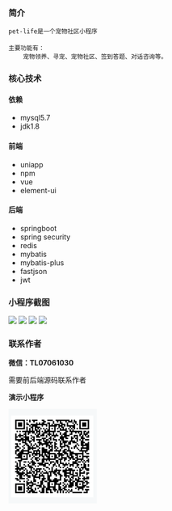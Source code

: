 ### 简介
    pet-life是一个宠物社区小程序

    主要功能有：
        宠物领养、寻宠、宠物社区、签到答题、对话咨询等。

### 核心技术
#### 依赖
- mysql5.7
- jdk1.8
#### 前端
- uniapp
- npm
- vue
- element-ui
#### 后端
- springboot
- spring security
- redis
- mybatis
- mybatis-plus
- fastjson
- jwt

### 小程序截图
<img src="https://gitee.com/lianyiming/pet-life/raw/master/imgs/DF3D15EF052DDC53674240C6940FD8A4.jpg"></img>
<img src="https://gitee.com/lianyiming/pet-life/raw/master/imgs/DF3D15EF052DDC53674240C6940FD8A4.jpg"></img>
<img src="https://gitee.com/lianyiming/pet-life/raw/master/imgs/DF3D15EF052DDC53674240C6940FD8A4.jpg"></img>
<img src="https://gitee.com/lianyiming/pet-life/raw/master/imgs/DF3D15EF052DDC53674240C6940FD8A4.jpg"></img>

### 联系作者
 **微信：TL07061030** 

需要前后端源码联系作者


 **演示小程序** 

![输入图片说明](imgs/tybxcx.png)
